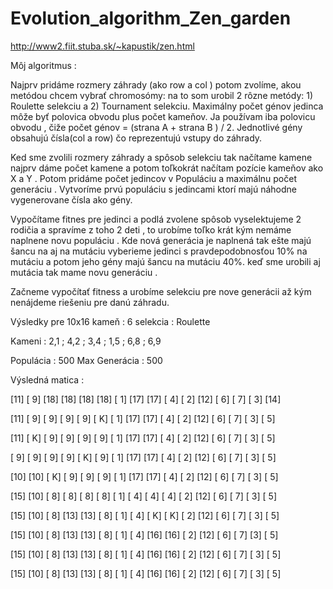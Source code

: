 # Evolution_algorithm_Zen_garden
http://www2.fiit.stuba.sk/~kapustik/zen.html

Môj algoritmus :

Najprv pridáme rozmery záhrady (ako row a col ) potom zvolíme, akou metódou chcem vybrať chromosómy: na to som urobil 2 rôzne metódy: 1) Roulette selekciu a 2) Tournament selekciu. Maximálny počet génov jedinca môže byť polovica obvodu plus počet kameňov. Ja používam iba polovicu obvodu , čiže počet génov = (strana A + strana B ) / 2. Jednotlivé gény obsahujú čísla(col a row) čo reprezentujú vstupy do záhrady.

Ked sme zvolili rozmery záhrady a spôsob selekciu tak načítame kamene najprv
dáme počet kamene a potom toľkokrát načítam pozície kameňov ako X a Y .
Potom pridáme počet jedincov v Populáciu a maximálnu počet generáciu .
Vytvoríme prvú populáciu s jedincami ktorí majú náhodne vygenerovane čísla
ako gény.

Vypočítame fitnes pre jedinci a podlá zvolene spôsob vyselektujeme 2 rodičia
a spravíme z toho 2 deti , to urobíme toľko krát kým nemáme naplnene novu 
populáciu . Kde nová generácia je naplnená tak ešte majú šancu na aj na mutáciu
vyberieme jedinci s pravdepodobnosťou 10% na mutáciu a potom jeho gény
majú šancu na mutáciu 40%. keď sme urobili aj mutácia tak mame novu 
generáciu .

Začneme vypočítať fitness a urobíme selekciu pre nove generácii až kým
nenájdeme riešeniu pre danú záhradu.


Výsledky pre 10x16 kameň : 6 selekcia : Roulette 

Kameni : 2,1 ; 4,2 ; 3,4 ; 1,5 ; 6,8 ; 6,9

Populácia : 500 Max Generácia : 500

Výsledná matica : 

[11] [ 9] [18] [18] [18] [18] [ 1] [17] [17] [ 4] [ 2] [12] [ 6] [ 7] [ 3] [14] 

[11] [ 9] [ 9] [ 9] [ 9] [ K] [ 1] [17] [17] [ 4] [ 2] [12] [ 6] [ 7] [ 3] [ 5] 

[11] [ K] [ 9] [ 9] [ 9] [ 9] [ 1] [17] [17] [ 4] [ 2] [12] [ 6] [ 7] [ 3] [ 5] 

[ 9] [ 9] [ 9] [ 9] [ K] [ 9] [ 1] [17] [17] [ 4] [ 2] [12] [ 6] [ 7] [ 3] [ 5] 

[10] [10] [ K] [ 9] [ 9] [ 9] [ 1] [17] [17] [ 4] [ 2] [12] [ 6] [ 7] [ 3] [ 5] 

[15] [10] [ 8] [ 8] [ 8] [ 8] [ 1] [ 4] [ 4] [ 4] [ 2] [12] [ 6] [ 7] [ 3] [ 5] 

[15] [10] [ 8] [13] [13] [ 8] [ 1] [ 4] [ K] [ K] [ 2] [12] [ 6] [ 7] [ 3] [ 5] 

[15] [10] [ 8] [13] [13] [ 8] [ 1] [ 4] [16] [16] [ 2] [12] [ 6] [ 7] [3] [ 5] 

[15] [10] [ 8] [13] [13] [ 8] [ 1] [ 4] [16] [16] [ 2] [12] [ 6] [ 7] [ 3] [ 5] 

[15] [10] [ 8] [13] [13] [ 8] [ 1] [ 4] [16] [16] [ 2] [12] [ 6] [ 7] [ 3] [ 5]

